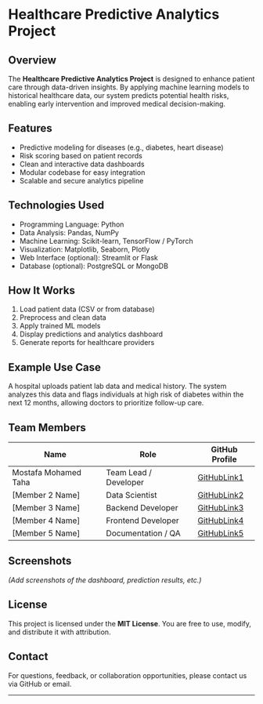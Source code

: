 # Healthcare Predictive Analytics Project

## Overview

The **Healthcare Predictive Analytics Project** is designed to enhance patient care through data-driven insights. By applying machine learning models to historical healthcare data, our system predicts potential health risks, enabling early intervention and improved medical decision-making.

## Features

- Predictive modeling for diseases (e.g., diabetes, heart disease)
- Risk scoring based on patient records
- Clean and interactive data dashboards
- Modular codebase for easy integration
- Scalable and secure analytics pipeline

## Technologies Used

- Programming Language: Python  
- Data Analysis: Pandas, NumPy  
- Machine Learning: Scikit-learn, TensorFlow / PyTorch  
- Visualization: Matplotlib, Seaborn, Plotly  
- Web Interface (optional): Streamlit or Flask  
- Database (optional): PostgreSQL or MongoDB

## How It Works

1. Load patient data (CSV or from database)
2. Preprocess and clean data
3. Apply trained ML models
4. Display predictions and analytics dashboard
5. Generate reports for healthcare providers

## Example Use Case

A hospital uploads patient lab data and medical history. The system analyzes this data and flags individuals at high risk of diabetes within the next 12 months, allowing doctors to prioritize follow-up care.

## Team Members

| Name             | Role                    | GitHub Profile             |
|------------------|--------------------------|----------------------------|
| Mostafa Mohamed Taha | Team Lead / Developer    | [GitHubLink1](#)           |
| [Member 2 Name]   | Data Scientist           | [GitHubLink2](#)           |
| [Member 3 Name]   | Backend Developer        | [GitHubLink3](#)           |
| [Member 4 Name]   | Frontend Developer       | [GitHubLink4](#)           |
| [Member 5 Name]   | Documentation / QA       | [GitHubLink5](#)           |

## Screenshots

*(Add screenshots of the dashboard, prediction results, etc.)*

## License

This project is licensed under the **MIT License**. You are free to use, modify, and distribute it with attribution.

## Contact

For questions, feedback, or collaboration opportunities, please contact us via GitHub or email.

---

